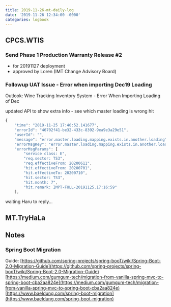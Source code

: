 ```yaml
---
title: 2019-11-26-mt-daily-log
date: '2019-11-26 12:34:00 -0000'
categories: logbook
---
```


## CPCS.WTIS
### Send Phase 1 Production Warranty Release #2

* for 20191127 deployment
* approved by Loren (IMT Change Advisory Board)

### Followup UAT Issue - Error when importing Dec19 Loading

Outlook: Wine Tracking Inventory System - Error When Importing Loading of Dec

updated API to show extra info - see which master loading is wrong hit

```javascript
{
    "time": "2019-11-25 17:40:52.141677",
    "errorId": "46702f41-be32-433c-8392-9ea9e3a29e51",
    "userId": "",
    "message": "error.master.loading.mapping.exists.in.another.loading",
    "errorMsgKey": "error.master.loading.mapping.exists.in.another.loading",
    "errorMsgParams": [
        "service class: E",
        "req.sector: TS3",
        "req.effectiveFrom: 20200611",
        "hit.effectiveFrom: 20200701",
        "hit.effectiveTo: 20200710",
        "hit.sector: TS3",
        "hit.month: 7",
        "hit.remark: IMPT-FULL-20191125.17:16:59"
    ],
```

waiting Haru to reply...

## MT.TryHaLa


## Notes
### Spring Boot Migration

Guide:
[https://github.com/spring-projects/spring-booT/wiki/Spring-Boot-2.0-Migration-Guide](https://github.com/spring-projects/spring-booT/wiki/Spring-Boot-2.0-Migration-Guide)
[https://medium.com/gumgum-tech/migration-from-vanilla-spring-mvc-to-spring-boot-cba2aa824e](https://medium.com/gumgum-tech/migration-from-vanilla-spring-mvc-to-spring-boot-cba2aa824e)
[https://www.baeldung.com/spring-boot-migration](https://www.baeldung.com/spring-boot-migration)